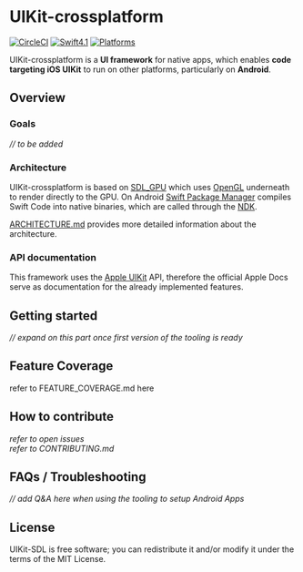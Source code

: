 # UIKit-crossplatform

[![CircleCI](https://circleci.com/gh/flowkey/UIKit-SDL.svg?style=shield&circle-token=2bc60653f4bb369754b04d97d324d9ba2bee6c6b)](https://circleci.com/gh/flowkey/UIKit-SDL)
[![Swift4.1](https://img.shields.io/badge/swift-4.1-lightgrey.svg?style=flat)](https://swift.org/)
[![Platforms](https://img.shields.io/badge/platform-Android%20%7C%20macOS%20%7C%20linux-lightgrey.svg)](https://swift.org/)

UIKit-crossplatform is a **UI framework** for native apps, which enables **code targeting iOS UIKit** to run on other platforms, particularly on **Android**.<br>

## Overview

### Goals

*// to be added*

### Architecture

UIKit-crossplatform is based on [SDL_GPU](https://github.com/grimfang4/sdl-gpu) which uses [OpenGL](https://www.opengl.org/) underneath to render directly to the GPU.
On Android [Swift Package Manager](https://github.com/apple/swift-package-manager) compiles Swift Code into native binaries, which are called through the [NDK](https://developer.android.com/ndk/).

[ARCHITECTURE.md](docs/ARCHITECTURE.md) provides more detailed information about the architecture.

### API documentation

This framework uses the [Apple UIKit](https://developer.apple.com/documentation/uikit) API, therefore the official Apple Docs serve as documentation for the already implemented features.

## Getting started

*// expand on this part once first version of the tooling is ready*

## Feature Coverage

refer to FEATURE_COVERAGE.md here

## How to contribute

*refer to open issues*<br>
*refer to CONTRIBUTING.md*

## FAQs / Troubleshooting

*// add Q&A here when using the tooling to setup Android Apps*

## License

UIKit-SDL is free software; you can redistribute it and/or modify it under the terms of the MIT License.



